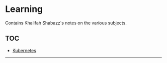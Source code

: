 # Learning

Contains Khalifah Shabazz's notes on the various subjects.

## TOC

* [Kubernetes]

---

[Kubernetes]: /kubernetes
